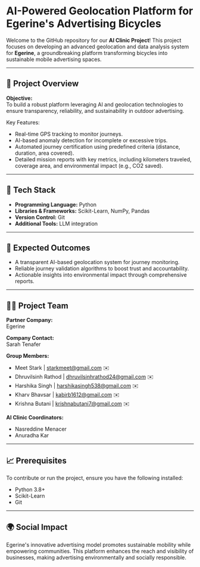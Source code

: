 # AI-Powered Geolocation Platform for Egerine's Advertising Bicycles

Welcome to the GitHub repository for our **AI Clinic Project**! This project focuses on developing an advanced geolocation and data analysis system for **Egerine**, a groundbreaking platform transforming bicycles into sustainable mobile advertising spaces.

---

## 🌟 Project Overview

**Objective:**  
To build a robust platform leveraging AI and geolocation technologies to ensure transparency, reliability, and sustainability in outdoor advertising.  

Key Features:  
- Real-time GPS tracking to monitor journeys.  
- AI-based anomaly detection for incomplete or excessive trips.  
- Automated journey certification using predefined criteria (distance, duration, area covered).  
- Detailed mission reports with key metrics, including kilometers traveled, coverage area, and environmental impact (e.g., CO2 saved).  

---

## 🔧 Tech Stack

- **Programming Language:** Python  
- **Libraries & Frameworks:** Scikit-Learn, NumPy, Pandas  
- **Version Control:** Git  
- **Additional Tools:** LLM integration  

---

## 🚀 Expected Outcomes

- A transparent AI-based geolocation system for journey monitoring.  
- Reliable journey validation algorithms to boost trust and accountability.  
- Actionable insights into environmental impact through comprehensive reports.

---

## 👩‍💻 Project Team  

**Partner Company:**  
Egerine  

**Company Contact:**  
Sarah Tenafer  

**Group Members:**  
- Meet Stark | [starkmeet@gmail.com](mailto:starkmeet@gmail.com) ✉️  
- Dhruvilsinh Rathod | [dhruvilsinhrathod24@gmail.com](mailto:dhruvilsinhrathod24@gmail.com) ✉️  
- Harshika Singh | [harshikasingh538@gmail.com](mailto:harshikasingh538@gmail.com) ✉️  
- Kharv Bhavsar | [kabirb1612@gmail.com](mailto:kabirb1612@gmail.com) ✉️  
- Krishna Butani | [krishnabutani7@gmail.com](mailto:krishnabutani7@gmail.com) ✉️  

**AI Clinic Coordinators:**  
- Nasreddine Menacer  
- Anuradha Kar  

---

## 📈 Prerequisites

To contribute or run the project, ensure you have the following installed:  
- Python 3.8+  
- Scikit-Learn  
- Git  

---

## 🌍 Social Impact  

Egerine's innovative advertising model promotes sustainable mobility while empowering communities. This platform enhances the reach and visibility of businesses, making advertising environmentally and socially responsible.

